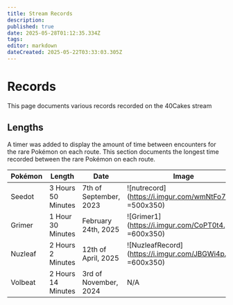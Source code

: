 ```yaml
---
title: Stream Records
description: 
published: true
date: 2025-05-28T01:12:35.334Z
tags: 
editor: markdown
dateCreated: 2025-05-22T03:33:03.305Z
---
```


# Records

This page documents various records recorded on the 40Cakes stream

## Lengths
A timer was added to display the amount of time between encounters for the rare Pokémon on each route. This section documents the longest time recorded between the rare Pokémon on each route.

| Pokémon | Length             | Date                   | Image |
|---------|--------------------|------------------------|-------|
| Seedot  | 3 Hours 50 Minutes | 7th of September, 2023 | ![nutrecord](https://i.imgur.com/wmNtFo7.png =500x350)   |
| Grimer  | 1 Hour 30 Minutes  | February 24th, 2025    | ![Grimer1](https://i.imgur.com/CoPT0t4.png =600x350)|
| Nuzleaf | 2 Hours 2 Minutes  | 12th of April, 2025    |![NuzleafRecord](https://i.imgur.com/JBGWi4p.png =600x350)       |
| Volbeat | 2 Hours 14 Minutes | 3rd of November, 2024  | N/A   |

